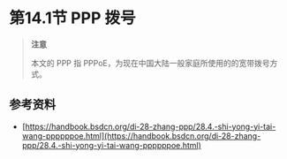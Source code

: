 # 第14.1节 PPP 拨号

> **注意**
>
> 本文的 PPP 指 PPPoE，为现在中国大陆一般家庭所使用的的宽带拨号方式。

## 参考资料

* [https://handbook.bsdcn.org/di-28-zhang-ppp/28.4.-shi-yong-yi-tai-wang-ppppppoe.html](https://handbook.bsdcn.org/di-28-zhang-ppp/28.4.-shi-yong-yi-tai-wang-ppppppoe.html)
